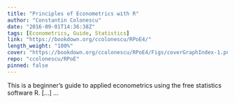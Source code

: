 ```yaml
---
title: "Principles of Econometrics with R"
author: "Constantin Colonescu"
date: "2016-09-01T14:36:38Z"
tags: [Econometrics, Guide, Statistics]
link: "https://bookdown.org/ccolonescu/RPoE4/"
length_weight: "100%"
cover: "https://bookdown.org/ccolonescu/RPoE4/Figs/coverGraphIndex-1.png"
repo: "ccolonescu/RPoE"
pinned: false
---
```


This is a beginner’s guide to applied econometrics using the free statistics software R. [...]  ...
